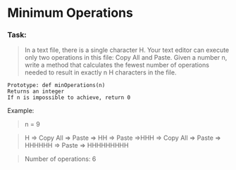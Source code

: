 # Minimum Operations

### Task:
> In a text file, there is a single character H. Your text editor can execute only two operations in this file: Copy All and Paste. Given a number n, write a method that calculates the fewest number of operations needed to result in exactly n H characters in the file.

    Prototype: def minOperations(n)
    Returns an integer
    If n is impossible to achieve, return 0

Example:

> n = 9

> H => Copy All => Paste => HH => Paste =>HHH => Copy All => Paste => HHHHHH => Paste => HHHHHHHHH

> Number of operations: 6
